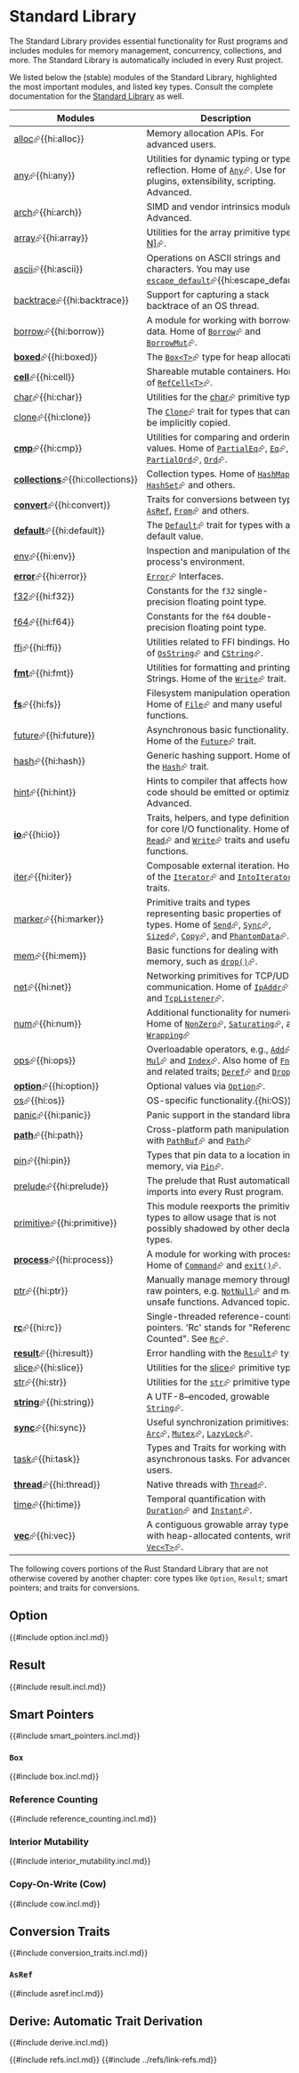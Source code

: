 # Standard Library

The Standard Library provides essential functionality for Rust programs and includes modules for memory management, concurrency, collections, and more. The Standard Library is automatically included in every Rust project.

We listed below the (stable) modules of the Standard Library, highlighted the most important modules, and listed key types. Consult the complete documentation for the [Standard Library](https://doc.rust-lang.org/std/) as well.

| Modules | Description | See Also |
| --- | --- | --- |
| [alloc](https://doc.rust-lang.org/std/alloc/index.html)⮳{{hi:alloc}} | Memory allocation APIs. For advanced users. | [[memory-management | Memory Management]] |
| [any](https://doc.rust-lang.org/std/any/index.html)⮳{{hi:any}} | Utilities for dynamic typing or type reflection. Home of [`Any`](https://doc.rust-lang.org/std/any/trait.Any.html)⮳. Use for plugins, extensibility, scripting. Advanced. | [[development-tools_cargo-plugins | Development Tools: Cargo Plugins]] [[scripting | Scripting]] |
| [arch](https://doc.rust-lang.org/std/arch/index.html)⮳{{hi:arch}} | SIMD and vendor intrinsics module. Advanced. | [simd](https://doc.rust-lang.org/std/simd/index.html)⮳ module |
| [array](https://doc.rust-lang.org/std/array/index.html)⮳{{hi:array}} | Utilities for the array primitive type [[T; N]](https://doc.rust-lang.org/std/primitive.array.html)⮳. | [[data-structures | Data Structures]], [[vectors | Vectors]], [[slices | Slices]] |
| [ascii](https://doc.rust-lang.org/std/ascii/index.html)⮳{{hi:ascii}} | Operations on ASCII strings and characters. You may use [`escape_default`](https://doc.rust-lang.org/std/ascii/fn.escape_default.html)⮳{{hi:escape_default}} | [[encoding | Encoding]] |
| [backtrace](https://doc.rust-lang.org/std/backtrace/index.html)⮳{{hi:backtrace}} | Support for capturing a stack backtrace of an OS thread. | [[error_handling | Error Handling]] |
| [borrow](https://doc.rust-lang.org/std/borrow/index.html)⮳{{hi:borrow}} | A module for working with borrowed data. Home of [`Borrow`](https://doc.rust-lang.org/std/borrow/trait.Borrow.html)⮳ and [`BorrowMut`](https://doc.rust-lang.org/std/borrow/trait.BorrowMut.html)⮳. | [[ownership_borrowing | Ownership and Borrowing]] |
| [**boxed**](https://doc.rust-lang.org/std/boxed/index.html)⮳{{hi:boxed}} | The [`Box<T>`](https://doc.rust-lang.org/std/boxed/struct.Box.html)⮳ type for heap allocation. | [[box | Box]] |
| [**cell**](https://doc.rust-lang.org/std/cell/index.html)⮳{{hi:cell}} | Shareable mutable containers. Home of [`RefCell<T>`](https://doc.rust-lang.org/std/cell/struct.RefCell.html)⮳. | [[interior_mutability | Interior Mutability]] |
| [char](https://doc.rust-lang.org/std/char/index.html)⮳{{hi:char}} | Utilities for the [char](https://doc.rust-lang.org/std/primitive.char.html)⮳ primitive type. |  |
| [clone](https://doc.rust-lang.org/std/clone/index.html)⮳{{hi:clone}} | The [`Clone`](https://doc.rust-lang.org/std/clone/trait.Clone.html)⮳ trait for types that cannot be implicitly copied. | [`ToOwned`](https://doc.rust-lang.org/std/borrow/trait.ToOwned.html)⮳, [[cow | Cow]] |
| [**cmp**](https://doc.rust-lang.org/std/cmp/index.html)⮳{{hi:cmp}} | Utilities for comparing and ordering values. Home of [`PartialEq`](https://doc.rust-lang.org/std/cmp/trait.PartialEq.html)⮳, [`Eq`](https://doc.rust-lang.org/std/cmp/trait.Eq.html)⮳, [`PartialOrd`](https://doc.rust-lang.org/std/cmp/trait.PartialOrd.html)⮳, [`Ord`](https://doc.rust-lang.org/std/cmp/trait.Ord.html)⮳. | [[algorithms | Algorithms]], [[sorting | Sorting]] |
| [**collections**](https://doc.rust-lang.org/std/collections/index.html)⮳{{hi:collections}} | Collection types. Home of [`HashMap`](https://doc.rust-lang.org/std/collections/struct.HashMap.html)⮳, [`HashSet`](https://doc.rust-lang.org/std/collections/struct.HashSet.html)⮳ and others. | [[hashmap | HashMap]], [[data-structures | Data Structures]] |
| [**convert**](https://doc.rust-lang.org/std/convert/index.html)⮳{{hi:convert}} | Traits for conversions between types: [`AsRef`](https://doc.rust-lang.org/std/convert/trait.AsRef.html), [`From`](https://doc.rust-lang.org/std/convert/trait.From.html)⮳ and others. | [[asref | AsRef]] |
| [**default**](https://doc.rust-lang.org/std/default/index.html)⮳{{hi:default}} | The [`Default`](https://doc.rust-lang.org/std/default/trait.Default.html)⮳ trait for types with a default value. | [[derive | Derive]] |
| [env](https://doc.rust-lang.org/std/env/index.html)⮳{{hi:env}} | Inspection and manipulation of the process's environment. | [[environment_variables | Environment Variables]] |
| [**error**](https://doc.rust-lang.org/std/error/index.html)⮳{{hi:error}} | [`Error`](https://doc.rust-lang.org/std/error/trait.Error.html)⮳ Interfaces. | [[error_handling | Error Handling]] |
| [f32](https://doc.rust-lang.org/std/f32/index.html)⮳{{hi:f32}} | Constants for the `f32` single-precision floating point type. | [[data_types | Data Types]] |
| [f64](https://doc.rust-lang.org/std/f64/index.html)⮳{{hi:f64}} | Constants for the `f64` double-precision floating point type. | [[data_types | Data Types]] |
| [ffi](https://doc.rust-lang.org/std/ffi/index.html)⮳{{hi:ffi}} | Utilities related to FFI bindings. Home of [`OsString`](https://doc.rust-lang.org/std/ffi/struct.OsString.html)⮳ and [`CString`](https://doc.rust-lang.org/std/ffi/struct.CString.html)⮳. | [[other_strings | Other Strings]] |
| [**fmt**](https://doc.rust-lang.org/std/fmt/index.html)⮳{{hi:fmt}} | Utilities for formatting and printing Strings. Home of the [`Write`](https://doc.rust-lang.org/std/fmt/trait.Write.html)⮳ trait. | [[strings | Strings]], [`format!`](https://doc.rust-lang.org/std/macro.format.html)⮳ macro |
| [**fs**](https://doc.rust-lang.org/std/fs/index.html)⮳{{hi:fs}} | Filesystem manipulation operations. Home of [`File`](https://doc.rust-lang.org/std/fs/struct.File.html)⮳ and many useful functions. | [[filesystem | Filesystem]], [[directories | Directories]] |
| [future](https://doc.rust-lang.org/std/future/index.html)⮳{{hi:future}} | Asynchronous basic functionality. Home of the [`Future`](https://doc.rust-lang.org/std/future/trait.Future.html)⮳ trait. | [[async| Async]] |
| [hash](https://doc.rust-lang.org/std/hash/index.html)⮳{{hi:hash}} | Generic hashing support. Home of the [`Hash`](https://doc.rust-lang.org/std/hash/trait.Hash.html)⮳ trait. | [[cryptography | Cryptography]], [[data_structures | Data Structures]] |
| [hint](https://doc.rust-lang.org/std/hint/index.html)⮳{{hi:hint}} | Hints to compiler that affects how code should be emitted or optimized. Advanced. | [[benchmarking | Benchmarking]] |
| [**io**](https://doc.rust-lang.org/std/io/index.html)⮳{{hi:io}} | Traits, helpers, and type definitions for core I/O functionality. Home of the [`Read`](https://doc.rust-lang.org/std/io/trait.Read.html)⮳ and [`Write`](https://doc.rust-lang.org/std/io/trait.Write.html)⮳ traits and useful functions. | [[read-write | Read & Write from Files]] |
| [iter](https://doc.rust-lang.org/std/iter/index.html)⮳{{hi:iter}} | Composable external iteration. Home of the [`Iterator`](https://doc.rust-lang.org/std/iter/trait.Iterator.html)⮳ and [`IntoIterator`](https://doc.rust-lang.org/std/iter/trait.IntoIterator.html)⮳ traits. | [[iterators | Iterators]] |
| [marker](https://doc.rust-lang.org/std/marker/index.html)⮳{{hi:marker}} | Primitive traits and types representing basic properties of types. Home of [`Send`](https://doc.rust-lang.org/std/marker/trait.Send.html)⮳, [`Sync`](https://doc.rust-lang.org/std/marker/trait.Sync.html)⮳, [`Sized`](https://doc.rust-lang.org/std/marker/trait.Sized.html)⮳, [`Copy`](https://doc.rust-lang.org/std/marker/trait.Copy.html)⮳, and [`PhantomData`](https://doc.rust-lang.org/std/marker/struct.PhantomData.html)⮳. | [[send_sync | Send & Sync]], [[ownership_borrowing | Ownership & Borrowing]], [[derive | Derive]] |
| [mem](https://doc.rust-lang.org/std/mem/index.html)⮳{{hi:mem}} | Basic functions for dealing with memory, such as [`drop()`](https://doc.rust-lang.org/std/mem/fn.drop.html)⮳. | [[memory-management | Memory Management]] |
| [net](https://doc.rust-lang.org/std/net/index.html)⮳{{hi:net}} | Networking primitives for TCP/UDP communication. Home of [`IpAddr`](https://doc.rust-lang.org/std/net/enum.IpAddr.html)⮳ and [`TcpListener`](https://doc.rust-lang.org/std/net/struct.TcpListener.html)⮳. | [[network-programming | Network Programming]] |
| [num](https://doc.rust-lang.org/std/num/index.html)⮳{{hi:num}} | Additional functionality for numerics. Home of [`NonZero`](https://doc.rust-lang.org/std/num/struct.NonZero.html)⮳, [`Saturating`](https://doc.rust-lang.org/std/num/struct.Saturating.html)⮳, and [`Wrapping`](https://doc.rust-lang.org/std/num/struct.Wrapping.html)⮳ | [[data_types | Data Types]], [[mathematics | Mathematics]] |
| [ops](https://doc.rust-lang.org/std/ops/index.html)⮳{{hi:ops}} | Overloadable operators, e.g., [`Add`](https://doc.rust-lang.org/std/ops/trait.Add.html)⮳, [`Mul`](https://doc.rust-lang.org/std/ops/trait.Mul.html)⮳ and [`Index`](https://doc.rust-lang.org/std/ops/trait.Index.html)⮳. Also home of [`Fn`](https://doc.rust-lang.org/std/ops/trait.Fn.html)⮳ and related traits; [`Deref`](https://doc.rust-lang.org/std/ops/trait.Deref.html)⮳ and [`Drop`](https://doc.rust-lang.org/std/ops/trait.Drop.html)⮳. | [[closures | Closures]], [[memory-management | Memory Management]] |
| [**option**](https://doc.rust-lang.org/std/option/index.html)⮳{{hi:option}} | Optional values via [`Option`](https://doc.rust-lang.org/std/option/enum.Option.html)⮳. | [[option | Option]] |
| [os](https://doc.rust-lang.org/std/os/index.html)⮳{{hi:os}} | OS-specific functionality.{{hi:OS}} | [[os | OS]] |
| [panic](https://doc.rust-lang.org/std/panic/index.html)⮳{{hi:panic}} | Panic support in the standard library. | [[error_handling | Error Handling]] |
| [**path**](https://doc.rust-lang.org/std/path/index.html)⮳{{hi:path}} | Cross-platform path manipulation with [`PathBuf`](https://doc.rust-lang.org/std/path/struct.PathBuf.html)⮳ and [`Path`](https://doc.rust-lang.org/std/path/struct.Path.html)⮳ | [[filesystem | Filesystem]] |
| [pin](https://doc.rust-lang.org/std/pin/index.html)⮳{{hi:pin}} | Types that pin data to a location in memory, via [`Pin`](https://doc.rust-lang.org/std/pin/struct.Pin.html)⮳. | [[rust_specific_patterns | Rust-specific Patterns]] |
| [prelude](https://doc.rust-lang.org/std/prelude/index.html)⮳{{hi:prelude}} | The prelude that Rust automatically imports into every Rust program. | [[code_organization | Code Organization]] |
| [primitive](https://doc.rust-lang.org/std/primitive/index.html)⮳{{hi:primitive}} | This module reexports the primitive types to allow usage that is not possibly shadowed by other declared types. | [[data_types | Data Types]] |
| [**process**](https://doc.rust-lang.org/std/process/index.html)⮳{{hi:process}} | A module for working with processes. Home of [`Command`](https://doc.rust-lang.org/std/process/struct.Command.html)⮳ and [`exit()`](https://doc.rust-lang.org/std/process/fn.exit.html)⮳. | [[external_commands | External Commands]] |
| [ptr](https://doc.rust-lang.org/std/ptr/index.html)⮳{{hi:ptr}} | Manually manage memory through raw pointers, e.g. [`NotNull`](https://doc.rust-lang.org/std/ptr/struct.NonNull.html)⮳ and many unsafe functions. Advanced topic. | [[ownership_borrowing | Ownership & Borrowing]] |
| [**rc**](https://doc.rust-lang.org/std/rc/index.html)⮳{{hi:rc}} | Single-threaded reference-counting pointers. 'Rc' stands for "Reference Counted". See [`Rc`](https://doc.rust-lang.org/std/rc/struct.Rc.html)⮳. | [[reference_counting | Reference Counting]] |
| [**result**](https://doc.rust-lang.org/std/result/index.html)⮳{{hi:result}} | Error handling with the [`Result`](https://doc.rust-lang.org/std/result/enum.Result.html)⮳ type. | [[result | Result]] |
| [slice](https://doc.rust-lang.org/std/slice/index.html)⮳{{hi:slice}} | Utilities for the [slice](https://doc.rust-lang.org/std/primitive.slice.html)⮳ primitive type. | [[slices | Slices]] |
| [str](https://doc.rust-lang.org/std/str/index.html)⮳{{hi:str}} | Utilities for the [`str`](https://doc.rust-lang.org/std/primitive.str.html)⮳ primitive type. | [[slices | Slices]], [[string | String]] |
| [**string**](https://doc.rust-lang.org/std/string/index.html)⮳{{hi:string}} | A UTF-8–encoded, growable [`String`](https://doc.rust-lang.org/std/string/struct.String.html)⮳. | [[string | String]] |
| [**sync**](https://doc.rust-lang.org/std/sync/index.html)⮳{{hi:sync}} | Useful synchronization primitives: [`Arc`](https://doc.rust-lang.org/std/sync/struct.Arc.html)⮳, [`Mutex`](https://doc.rust-lang.org/std/sync/struct.Mutex.html)⮳, [`LazyLock`](https://doc.rust-lang.org/std/sync/struct.LazyLock.html)⮳. | [[concurrency | Concurrency]], [[smart_pointers | Smart Pointers]] |
| [task](https://doc.rust-lang.org/std/task/index.html)⮳{{hi:task}} | Types and Traits for working with asynchronous tasks. For advanced users. | [[asynchronous | Asynchronous]] |
| [**thread**](https://doc.rust-lang.org/std/thread/index.html)⮳{{hi:thread}} | Native threads with [`Thread`](https://doc.rust-lang.org/std/thread/struct.Thread.html)⮳. | [[explicit_thread | Explicit Thread]] |
| [time](https://doc.rust-lang.org/std/time/index.html)⮳{{hi:time}} | Temporal quantification with [`Duration`](https://doc.rust-lang.org/std/time/struct.Duration.html)⮳ and [`Instant`](https://doc.rust-lang.org/std/time/struct.Instant.html)⮳. | [[date-and-time | Date & Time]] |
| [**vec**](https://doc.rust-lang.org/std/vec/index.html)⮳{{hi:vec}} | A contiguous growable array type with heap-allocated contents, written [`Vec<T>`](https://doc.rust-lang.org/std/vec/struct.Vec.html)⮳. | [[vectors | Vectors]] |

The following covers portions of the Rust Standard Library that are not otherwise covered by another chapter: core types like `Option`, `Result`; smart pointers; and traits for conversions.

## Option

{{#include option.incl.md}}

## Result

{{#include result.incl.md}}

## Smart Pointers

{{#include smart_pointers.incl.md}}

### `Box`

{{#include box.incl.md}}

### Reference Counting

{{#include reference_counting.incl.md}}

### Interior Mutability

{{#include interior_mutability.incl.md}}

### Copy-On-Write (Cow)

{{#include cow.incl.md}}

## Conversion Traits

{{#include conversion_traits.incl.md}}

### `AsRef`

{{#include asref.incl.md}}

## Derive: Automatic Trait Derivation

{{#include derive.incl.md}}

{{#include refs.incl.md}}
{{#include ../refs/link-refs.md}}

<div class="hidden">
</div>
